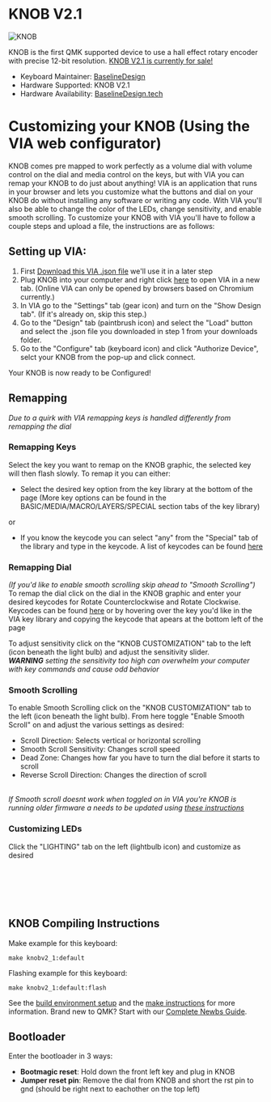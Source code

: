 # KNOB V2.1

![KNOB](https://github.com/user-attachments/assets/2c5d7582-cdef-45be-adfb-913d4c559ec1)




KNOB is the first QMK supported device to use a hall effect rotary encoder with precise 12-bit resolution. 
[KNOB V2.1 is currently for sale!](https://www.etsy.com/listing/1748096655/knob-v2-volume-media-controller)

* Keyboard Maintainer: [BaselineDesign](https://github.com/BaselineDesign)
* Hardware Supported: KNOB V2.1
* Hardware Availability: [BaselineDesign.tech](https://baselinedesign.tech/products/knobv21)

# Customizing your KNOB (Using the VIA web configurator) 
KNOB comes pre mapped to work perfectly as a volume dial with volume control on the dial and media control on the keys, but with VIA you can remap your KNOB to do just about anything! VIA is an application that runs in your browser and lets you customize what the buttons and dial on your KNOB do without installing any software or writing any code. With VIA you'll also be able to change the color of the LEDs, change sensitivity, and enable smooth scrolling. To customize your KNOB with VIA you'll have to follow a couple steps and upload a file, the instructions are as follows: 
## Setting up VIA:
1. First [Download this VIA .json file](https://drive.google.com/uc?export=download&id=1Bo-KuTojrcoyr9Ovg1zOziSa1WW7xraH) we'll use it in a later step
3. Plug KNOB into your computer and right click [here](https://usevia.app/settings) to open VIA in a new tab. (Online VIA can only be opened by browsers based on Chromium currently.)
4. In VIA go to the "Settings" tab (gear icon) and turn on the "Show Design tab". (If it's already on, skip this step.)
5. Go to the "Design" tab (paintbrush icon) and select the "Load" button and select the .json file you downloaded in step 1 from your downloads folder.
7. Go to the "Configure" tab (keyboard icon) and click "Authorize Device", selct your KNOB from the pop-up and click connect.<br>

Your KNOB is now ready to be Configured!

## Remapping
*Due to a quirk with VIA remapping keys is handled differently from remapping the dial*

### Remapping Keys
Select the key you want to remap on the KNOB graphic, the selected key will then flash slowly. To remap it you can either:
- Select the desired key option from the key library at the bottom of the page (More key options can be found in the BASIC/MEDIA/MACRO/LAYERS/SPECIAL section tabs of the key library)<br>

or
  
- If you know the keycode you can select "any" from the "Special" tab of the library and type in the keycode. A list of keycodes can be found [here](https://baselinedesign.tech/pages/via-keycode-cheatsheet)



### Remapping Dial
*(If you'd like to enable smooth scrolling skip ahead to "Smooth Scrolling")* <br> 
To remap the dial click on the dial in the KNOB graphic and enter your desired keycodes for Rotate Counterclockwise and Rotate Clockwise. Keycodes can be found [here](https://baselinedesign.tech/pages/via-keycode-cheatsheet) or by hovering over the key you'd like in the VIA key library and copying the keycode that apears at the bottom left of the page <br>

To adjust sensitivity click on the "KNOB CUSTOMIZATION" tab to the left (icon beneath the light bulb) and adjust the sensitivity slider. <br>
***WARNING** setting the sensitivity too high can overwhelm your computer with key commands and cause odd behavior*


### Smooth Scrolling
To enable Smooth Scrolling click on the "KNOB CUSTOMIZATION" tab to the left (icon beneath the light bulb). From here toggle "Enable Smooth Scroll" on and adjust the various settings as desired:
- Scroll Direction: Selects vertical or horizontal scrolling
- Smooth Scroll Sensitivity: Changes scroll speed
- Dead Zone: Changes how far you have to turn the dial before it starts to scroll
- Reverse Scroll Direction: Changes the direction of scroll

<br> *If Smooth scroll doesnt work when toggled on in VIA you're KNOB is running older firmware a needs to be updated using [these instructions](https://github.com/BaselineDesign/BaselineDesign-Knob/blob/main/KNOB_V2_QMK/knobv2_1/KNOBV2_1_Update_Firmare_Instructions.md)*


### Customizing LEDs
Click the "LIGHTING" tab on the left (lightbulb icon) and customize as desired
 <br>
 <br>
  <br>
 <br>
  <br>
 <br>



## KNOB Compiling Instructions
Make example for this keyboard:

    make knobv2_1:default

Flashing example for this keyboard:

    make knobv2_1:default:flash

See the [build environment setup](https://docs.qmk.fm/#/getting_started_build_tools) and the [make instructions](https://docs.qmk.fm/#/getting_started_make_guide) for more information. Brand new to QMK? Start with our [Complete Newbs Guide](https://docs.qmk.fm/#/newbs).

## Bootloader

Enter the bootloader in 3 ways:

* **Bootmagic reset**: Hold down the front left key and plug in KNOB
* **Jumper reset pin**: Remove the dial from KNOB and short the rst pin to gnd (should be right next to eachother on the top left)


